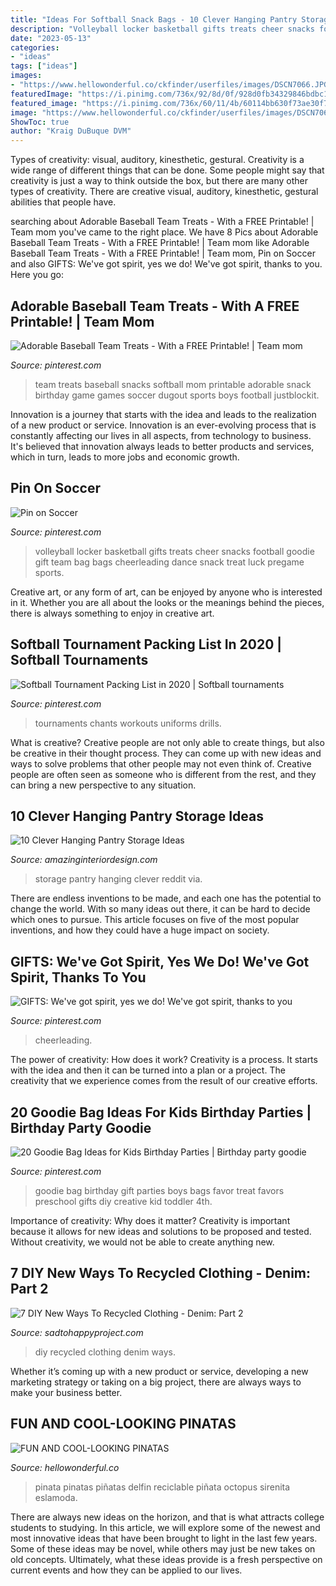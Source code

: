 ```yaml
---
title: "Ideas For Softball Snack Bags - 10 Clever Hanging Pantry Storage Ideas"
description: "Volleyball locker basketball gifts treats cheer snacks football goodie gift team bag bags cheerleading dance snack treat luck pregame sports"
date: "2023-05-13"
categories:
- "ideas"
tags: ["ideas"]
images:
- "https://www.hellowonderful.co/ckfinder/userfiles/images/DSCN7066.JPG"
featuredImage: "https://i.pinimg.com/736x/92/8d/0f/928d0fb34329846bdbc10d1f3571dd79.jpg"
featured_image: "https://i.pinimg.com/736x/60/11/4b/60114bb630f73ae30f75eeb489c1235b--softball-treats-softball-team-snack-ideas.jpg"
image: "https://www.hellowonderful.co/ckfinder/userfiles/images/DSCN7066.JPG"
ShowToc: true
author: "Kraig DuBuque DVM"
---
```



Types of creativity: visual, auditory, kinesthetic, gestural.
Creativity is a wide range of different things that can be done. Some people might say that creativity is just a way to think outside the box, but there are many other types of creativity. There are creative visual, auditory, kinesthetic, gestural abilities that people have.

	

		
searching about Adorable Baseball Team Treats - With a FREE Printable! | Team mom you've came to the right place. We have 8 Pics about Adorable Baseball Team Treats - With a FREE Printable! | Team mom like Adorable Baseball Team Treats - With a FREE Printable! | Team mom, Pin on Soccer and also GIFTS: We&#039;ve got spirit, yes we do! We&#039;ve got spirit, thanks to you. Here you go:
		
    
## Adorable Baseball Team Treats - With A FREE Printable! | Team Mom

<img loading=lazy src="https://i.pinimg.com/736x/60/11/4b/60114bb630f73ae30f75eeb489c1235b--softball-treats-softball-team-snack-ideas.jpg" onerror="this.onerror=null;this.src='https://tse1.mm.bing.net/th?id=OIP.ybNxp8hbOIOlJHgya8TFqQHaL7&amp;pid=15.1';" alt="Adorable Baseball Team Treats - With a FREE Printable! | Team mom">

_Source: pinterest.com_

>team treats baseball snacks softball mom printable adorable snack birthday game games soccer dugout sports boys football justblockit. 

	

Innovation is a journey that starts with the idea and leads to the realization of a new product or service. Innovation is an ever-evolving process that is constantly affecting our lives in all aspects, from technology to business. It's believed that innovation always leads to better products and services, which in turn, leads to more jobs and economic growth.

    
## Pin On Soccer

<img loading=lazy src="https://i.pinimg.com/736x/2d/d7/92/2dd79232ce2effa30e4e84a0656c9d06--about-volleyball-volleyball-locker.jpg" onerror="this.onerror=null;this.src='https://tse1.mm.bing.net/th?id=OIP.-bQof8EN9I7w1QLQsI8OpAHaJ6&amp;pid=15.1';" alt="Pin on Soccer">

_Source: pinterest.com_

>volleyball locker basketball gifts treats cheer snacks football goodie gift team bag bags cheerleading dance snack treat luck pregame sports. 

	

Creative art, or any form of art, can be enjoyed by anyone who is interested in it. Whether you are all about the looks or the meanings behind the pieces, there is always something to enjoy in creative art.

    
## Softball Tournament Packing List In 2020 | Softball Tournaments

<img loading=lazy src="https://i.pinimg.com/736x/92/8d/0f/928d0fb34329846bdbc10d1f3571dd79.jpg" onerror="this.onerror=null;this.src='https://tse2.mm.bing.net/th?id=OIP.i1N2sPQRgmSPH2AoOMdfDAHaJ3&amp;pid=15.1';" alt="Softball Tournament Packing List in 2020 | Softball tournaments">

_Source: pinterest.com_

>tournaments chants workouts uniforms drills. 

	

What is creative?
Creative people are not only able to create things, but also be creative in their thought process. They can come up with new ideas and ways to solve problems that other people may not even think of. Creative people are often seen as someone who is different from the rest, and they can bring a new perspective to any situation.

    
## 10 Clever Hanging Pantry Storage Ideas

<img loading=lazy src="http://www.amazinginteriordesign.com/wp-content/uploads/2017/06/10-Clever-Hanging-Pantry-Storage-Ideas-2.jpg" onerror="this.onerror=null;this.src='https://tse1.mm.bing.net/th?id=OIP.1dzabl83b3pQlryBNexG1gHaNH&amp;pid=15.1';" alt="10 Clever Hanging Pantry Storage Ideas">

_Source: amazinginteriordesign.com_

>storage pantry hanging clever reddit via. 

	

There are endless inventions to be made, and each one has the potential to change the world. With so many ideas out there, it can be hard to decide which ones to pursue. This article focuses on five of the most popular inventions, and how they could have a huge impact on society.

    
## GIFTS: We&#039;ve Got Spirit, Yes We Do! We&#039;ve Got Spirit, Thanks To You

<img loading=lazy src="https://i.pinimg.com/originals/8b/25/b2/8b25b28e32d42b513b720415e13b1af3.jpg" onerror="this.onerror=null;this.src='https://tse1.mm.bing.net/th?id=OIP.wpM7fy5X8dLCUZwUm8abdQAAAA&amp;pid=15.1';" alt="GIFTS: We&#039;ve got spirit, yes we do! We&#039;ve got spirit, thanks to you">

_Source: pinterest.com_

>cheerleading. 

	

The power of creativity: How does it work?
Creativity is a process. It starts with the idea and then it can be turned into a plan or a project. The creativity that we experience comes from the result of our creative efforts.

    
## 20 Goodie Bag Ideas For Kids Birthday Parties | Birthday Party Goodie

<img loading=lazy src="https://i.pinimg.com/736x/e8/36/ef/e836ef7b98c28e87de8d00eb0a95c1b8.jpg" onerror="this.onerror=null;this.src='https://tse1.mm.bing.net/th?id=OIP.w5pXUyh7Iw5IV6q1cT6SewHaO4&amp;pid=15.1';" alt="20 Goodie Bag Ideas for Kids Birthday Parties | Birthday party goodie">

_Source: pinterest.com_

>goodie bag birthday gift parties boys bags favor treat favors preschool gifts diy creative kid toddler 4th. 

	

Importance of creativity: Why does it matter?
Creativity is important because it allows for new ideas and solutions to be proposed and tested. Without creativity, we would not be able to create anything new.

    
## 7 DIY New Ways To Recycled Clothing - Denim: Part 2

<img loading=lazy src="https://sadtohappyproject.com/wp-content/uploads/2015/05/denim-bunting-diy-recycled-clothing-denim3.jpg" onerror="this.onerror=null;this.src='https://tse2.mm.bing.net/th?id=OIP._w0aUTQl6mBQMQpubduQKAHaLI&amp;pid=15.1';" alt="7 DIY New Ways To Recycled Clothing - Denim: Part 2">

_Source: sadtohappyproject.com_

>diy recycled clothing denim ways. 

	

Whether it’s coming up with a new product or service, developing a new marketing strategy or taking on a big project, there are always ways to make your business better.

    
## FUN AND COOL-LOOKING PINATAS

<img loading=lazy src="https://www.hellowonderful.co/ckfinder/userfiles/images/DSCN7066.JPG" onerror="this.onerror=null;this.src='https://tse3.mm.bing.net/th?id=OIP.9s8cYTCcXF-LOr-Pkzu_UwHaHa&amp;pid=15.1';" alt="FUN AND COOL-LOOKING PINATAS">

_Source: hellowonderful.co_

>pinata pinatas piñatas delfin reciclable piñata octopus sirenita eslamoda. 

	

There are always new ideas on the horizon, and that is what attracts college students to studying. In this article, we will explore some of the newest and most innovative ideas that have been brought to light in the last few years. Some of these ideas may be novel, while others may just be new takes on old concepts. Ultimately, what these ideas provide is a fresh perspective on current events and how they can be applied to our lives.

